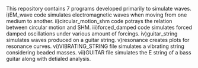 This repository contains 7 programs developed primarily to simulate waves. 
i)EM_wave code simulates electromagnetic waves when moving from one medium to another. 
ii)circular_motion_shm code potrays the relation between circular motion and SHM.
iii)forced_damped code simulates forced damped oscillations under various amount of forcings.
iv)guitar_string simulates waves produced on a guitar string.
v)resonance creates plots for resonance curves.
vi)VIBRATING_STRING file simulates a vibrating string considering beaded masses.
vii)GUITAR file simulates the E string of a bass guitar along with detialed analysis.

